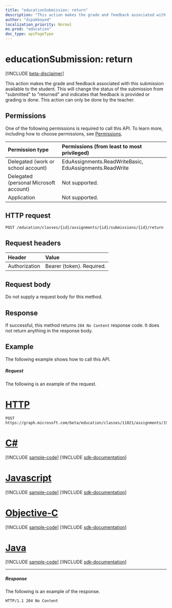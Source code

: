 ```yaml
---
title: "educationSubmission: return"
description: "This action makes the grade and feedback associated with this submission available to the student."
author: "dipakboyed"
localization_priority: Normal
ms.prod: "education"
doc_type: apiPageType
---
```


# educationSubmission: return

[!INCLUDE [beta-disclaimer](../../includes/beta-disclaimer.md)]

This action makes the grade and feedback associated with this submission available to the student. This will change the status of the submission from "submitted" to "returned" and indicates that feedback is provided or grading is done. This action can only be done by the teacher.

## Permissions
One of the following permissions is required to call this API. To learn more, including how to choose permissions, see [Permissions](/graph/permissions-reference).

|Permission type      | Permissions (from least to most privileged)              |
|:--------------------|:---------------------------------------------------------|
|Delegated (work or school account) |  EduAssignments.ReadWriteBasic, EduAssignments.ReadWrite   |
|Delegated (personal Microsoft account) |  Not supported.  |
|Application | Not supported. | 

## HTTP request
<!-- { "blockType": "ignored" } -->
```http
POST /education/classes/{id}/assignments/{id}/submissions/{id}/return

```
## Request headers
| Header       | Value |
|:---------------|:--------|
| Authorization  | Bearer {token}. Required.  |

## Request body
Do not supply a request body for this method.

## Response
If successful, this method returns `204 No Content` response code. It does not return anything in the response body.

## Example
The following example shows how to call this API.
##### Request
The following is an example of the request.

# [HTTP](#tab/http)
<!-- {
  "blockType": "request",
  "name": "educationsubmission_return"
}-->

```http
POST https://graph.microsoft.com/beta/education/classes/11021/assignments/19002/submissions/850f51b7/return
```
# [C#](#tab/csharp)
[!INCLUDE [sample-code](../includes/snippets/csharp/educationsubmission-return-csharp-snippets.md)]
[!INCLUDE [sdk-documentation](../includes/snippets/snippets-sdk-documentation-link.md)]

# [Javascript](#tab/javascript)
[!INCLUDE [sample-code](../includes/snippets/javascript/educationsubmission-return-javascript-snippets.md)]
[!INCLUDE [sdk-documentation](../includes/snippets/snippets-sdk-documentation-link.md)]

# [Objective-C](#tab/objc)
[!INCLUDE [sample-code](../includes/snippets/objc/educationsubmission-return-objc-snippets.md)]
[!INCLUDE [sdk-documentation](../includes/snippets/snippets-sdk-documentation-link.md)]

# [Java](#tab/java)
[!INCLUDE [sample-code](../includes/snippets/java/educationsubmission-return-java-snippets.md)]
[!INCLUDE [sdk-documentation](../includes/snippets/snippets-sdk-documentation-link.md)]

---


##### Response
The following is an example of the response.

<!-- {
  "blockType": "response",
  "truncated": true,
  "@odata.type": "microsoft.graph.educationAssignment"
} -->
```http
HTTP/1.1 204 No Content
```

<!-- uuid: 8fcb5dbc-d5aa-4681-8e31-b001d5168d79
2015-10-25 14:57:30 UTC -->
<!--
{
  "type": "#page.annotation",
  "description": "educationSubmission: return",
  "keywords": "",
  "section": "documentation",
  "tocPath": "",
  "suppressions": [
  ]
}
-->
